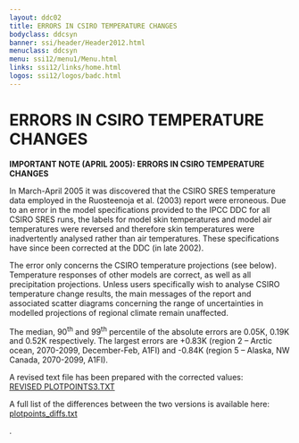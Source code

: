 ```yaml
---
layout: ddc02
title: ERRORS IN CSIRO TEMPERATURE CHANGES
bodyclass: ddcsyn
banner: ssi/header/Header2012.html
menuclass: ddcsyn
menu: ssi12/menu1/Menu.html
links: ssi12/links/home.html
logos: ssi12/logos/badc.html
---
```

<div id="pagetitle">
<h1>ERRORS IN CSIRO TEMPERATURE CHANGES</h1>
</div>
 
 
 <p><b>IMPORTANT NOTE (APRIL 2005): ERRORS IN CSIRO TEMPERATURE CHANGES</b></p>
 
 <p>
 In March-April 2005 it was discovered that the CSIRO SRES temperature data
 employed in the Ruosteenoja et al. (2003) report were erroneous. Due to an error in the
 model specifications provided to the IPCC DDC for all CSIRO SRES runs, the labels for model
 skin temperatures and model air temperatures were reversed and therefore skin temperatures
 were inadvertently analysed rather than air temperatures.
 These specifications have since been corrected at the DDC (in late 2002).
 </p>
 
<p>
The error only concerns the CSIRO temperature projections (see below).
Temperature responses of other models are correct, as well as all precipitation projections.
Unless users specifically wish to analyse CSIRO temperature change results, the main messages
of the report and associated scatter diagrams concerning the range of uncertainties
in modelled projections of regional climate remain unaffected.
</p>

<p>
The median, 90<sup>th</sup> and 99<sup>th</sup>  percentile of the absolute errors are 0.05K, 0.19K and 0.52K respectively. The largest errors are +0.83K (region 2 &ndash; Arctic ocean, 2070-2099, December-Feb, A1FI) and -0.84K (region 5 &ndash; Alaska, NW Canada,  2070-2099, A1FI).
</p>

<p>A revised text file has been prepared with the corrected values:<br/>
<a href="/data/scatter_plots/plotpoints3.txt">REVISED PLOTPOINTS3.TXT</a></p>

<p>A full list of the differences between the two versions is available here: <a href="/data/scatter_plots/plotpoints_diffs.txt">plotpoints_diffs.txt</a></p>.

 
 
